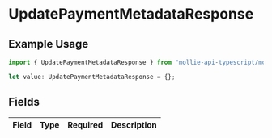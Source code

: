 # UpdatePaymentMetadataResponse

## Example Usage

```typescript
import { UpdatePaymentMetadataResponse } from "mollie-api-typescript/models/operations";

let value: UpdatePaymentMetadataResponse = {};
```

## Fields

| Field       | Type        | Required    | Description |
| ----------- | ----------- | ----------- | ----------- |